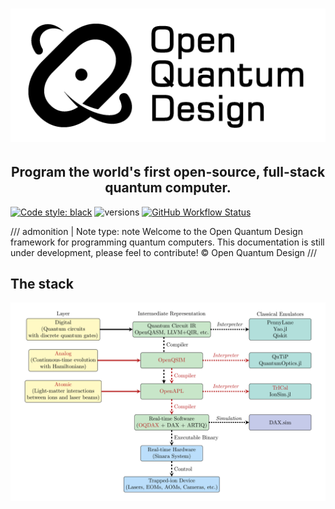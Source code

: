 # ![Open Quantum Design](./img/oqd-logo-text.png)

<div align="center">
    <h2 align="center">
        Program the world's first open-source, full-stack quantum computer.
    </h2>
</div>

[![Code style: black](https://img.shields.io/badge/code%20style-black-000000.svg)](https://github.com/ambv/black)
![versions](https://img.shields.io/badge/python-3.8%20%7C%203.9%20%7C%203.10-blue)
[![GitHub Workflow Status](https://img.shields.io/badge/build-passing-brightgreen)](https://github.com/ki3-qbt/graph-compiler/actions)

<!-- prettier-ignore -->
/// admonition | Note
    type: note
Welcome to the Open Quantum Design framework for programming quantum computers.
This documentation is still under development, please feel to contribute! © Open Quantum Design
///

## The stack

![](figures/stack_diagram.png)
